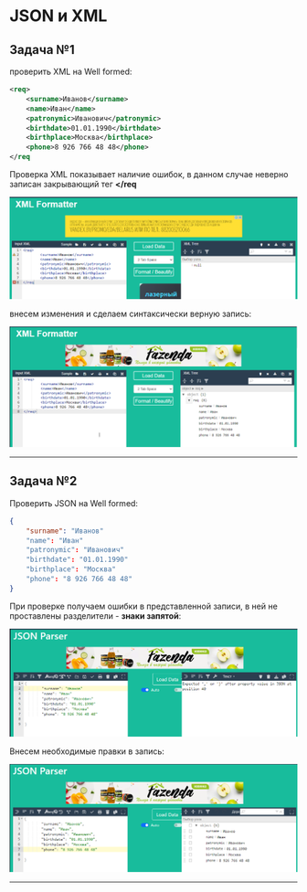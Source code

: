 # JSON и XML


## Задача №1

проверить XML на Well formed:

```xml
<req>
    <surname>Иванов</surname>
    <name>Иван</name>
    <patronymic>Иванович</patronymic>
    <birthdate>01.01.1990</birthdate>
    <birthplace>Москва</birthplace>
    <phone>8 926 766 48 48</phone>
</req
```
Проверка XML показывает наличие ошибок, в данном случае неверно записан закрывающий тег **</req**

!["XML WRONG"](ScreenShots/xml_wrong.png "XML WRONG")

внесем изменения и сделаем синтаксически верную запись:

!["XML RIGHT"](ScreenShots/xml_right.png "XML RIGHT")

---

## Задача №2

Проверить JSON на Well formed:

```json
{
    "surname": "Иванов"
    "name": "Иван"
    "patronymic": "Иванович"
    "birthdate": "01.01.1990"
    "birthplace": "Москва"
    "phone": "8 926 766 48 48"
}
```
При проверке получаем ошибки в представленной записи, в ней не проставлены разделители - **знаки запятой**:

!["JSON WRONG"](ScreenShots/json_wrong.png "JSON WRONG")

Внесем необходимые правки в запись:

!["JSON RIGHT"](ScreenShots/json_right.png "JSON RIGHT")

---
